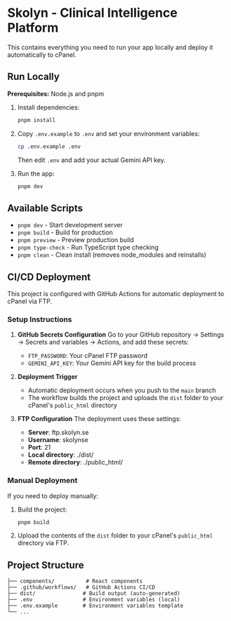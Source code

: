 # Skolyn - Clinical Intelligence Platform

This contains everything you need to run your app locally and deploy it automatically to cPanel.

## Run Locally

**Prerequisites:** Node.js and pnpm

1. Install dependencies:
   ```bash
   pnpm install
   ```
2. Copy `.env.example` to `.env` and set your environment variables:
   ```bash
   cp .env.example .env
   ```
   Then edit `.env` and add your actual Gemini API key.

3. Run the app:
   ```bash
   pnpm dev
   ```

## Available Scripts

- `pnpm dev` - Start development server
- `pnpm build` - Build for production
- `pnpm preview` - Preview production build
- `pnpm type-check` - Run TypeScript type checking
- `pnpm clean` - Clean install (removes node_modules and reinstalls)

## CI/CD Deployment

This project is configured with GitHub Actions for automatic deployment to cPanel via FTP.

### Setup Instructions

1. **GitHub Secrets Configuration**
   Go to your GitHub repository → Settings → Secrets and variables → Actions, and add these secrets:
   
   - `FTP_PASSWORD`: Your cPanel FTP password
   - `GEMINI_API_KEY`: Your Gemini API key for the build process

2. **Deployment Trigger**
   - Automatic deployment occurs when you push to the `main` branch
   - The workflow builds the project and uploads the `dist` folder to your cPanel's `public_html` directory

3. **FTP Configuration**
   The deployment uses these settings:
   - **Server**: ftp.skolyn.se
   - **Username**: skolynse
   - **Port**: 21
   - **Local directory**: ./dist/
   - **Remote directory**: ./public_html/

### Manual Deployment

If you need to deploy manually:

1. Build the project:
   ```bash
   pnpm build
   ```

2. Upload the contents of the `dist` folder to your cPanel's `public_html` directory via FTP.

## Project Structure

```
├── components/          # React components
├── .github/workflows/   # GitHub Actions CI/CD
├── dist/               # Build output (auto-generated)
├── .env                # Environment variables (local)
├── .env.example        # Environment variables template
└── ...
```

